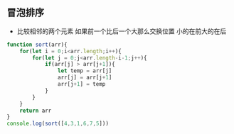 ## 冒泡排序 ##

* 比较相邻的两个元素 如果前一个比后一个大那么交换位置 小的在前大的在后
```javascript
function sort(arr){
    for(let i = 0;i<arr.length;i++){
        for(let j = 0;j<arr.length-i-1;j++){
            if(arr[j] > arr[j+1]){
                let temp = arr[j]
                arr[j] = arr[j+1]
                arr[j+1] = temp
            }
        }
    }
    return arr
}
console.log(sort([4,3,1,6,7,5]))
```